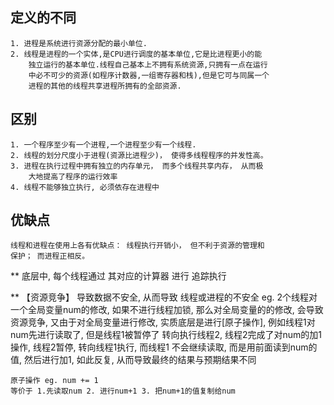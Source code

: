 ## 定义的不同
    1. 进程是系统进⾏资源分配的最⼩单位.
    2. 线程是进程的⼀个实体,是CPU进⾏调度的基本单位,它是⽐进程更⼩的能
        独⽴运⾏的基本单位.线程⾃⼰基本上不拥有系统资源,只拥有⼀点在运⾏
        中必不可少的资源(如程序计数器,⼀组寄存器和栈),但是它可与同属⼀个
        进程的其他的线程共享进程所拥有的全部资源.

## 区别
    1. ⼀个程序⾄少有⼀个进程,⼀个进程⾄少有⼀个线程.
    2. 线程的划分尺度⼩于进程(资源⽐进程少)， 使得多线程程序的并发性⾼。
    3. 进程在执⾏过程中拥有独⽴的内存单元， ⽽多个线程共享内存， 从⽽极
        ⼤地提⾼了程序的运⾏效率
    4. 线程不能够独⽴执⾏, 必须依存在进程中

## 优缺点
    线程和进程在使⽤上各有优缺点： 线程执⾏开销⼩， 但不利于资源的管理和
    保护； ⽽进程正相反。

** 底层中, 每个线程通过 其对应的计算器 进行 追踪执行

** 【资源竞争】 导致数据不安全, 从而导致 线程或进程的不安全
eg. 2个线程对一个全局变量num的修改, 如果不进行线程加锁, 那么对全局变量的的修改, 会导致资源竞争,
    又由于对全局变量进行修改, 实质底层是进行[原子操作], 例如线程1对num先进行读取了, 但是线程1被暂停了
    转向执行线程2, 线程2完成了对num的加1操作, 线程2暂停, 转向线程1执行, 而线程1 不会继续读取,
    而是用前面读到num的值, 然后进行加1, 如此反复, 从而导致最终的结果与预期结果不同

    原子操作 eg. num += 1
    等价于 1.先读取num 2. 进行num+1 3. 把num+1的值复制给num